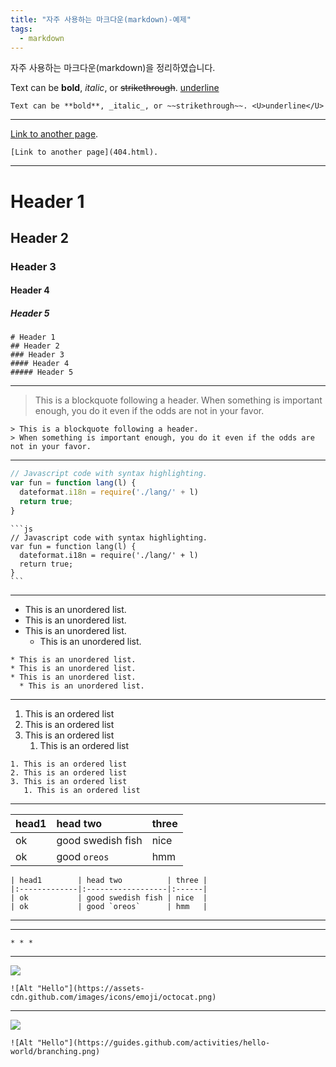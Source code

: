 ```yaml
---
title: "자주 사용하는 마크다운(markdown)-예제"
tags:
  - markdown
---
```

자주 사용하는 마크다운(markdown)을 정리하였습니다.

Text can be **bold**, _italic_, or ~~strikethrough~~. <U>underline</U>
~~~
Text can be **bold**, _italic_, or ~~strikethrough~~. <U>underline</U>
~~~

--------

[Link to another page](404.html).
~~~
[Link to another page](404.html).
~~~

--------

# Header 1
## Header 2
### Header 3
#### Header 4
##### Header 5

~~~
# Header 1
## Header 2
### Header 3
#### Header 4
##### Header 5
~~~

--------

> This is a blockquote following a header.
> When something is important enough, you do it even if the odds are not in your favor.

~~~
> This is a blockquote following a header.
> When something is important enough, you do it even if the odds are not in your favor.
~~~

--------

```js
// Javascript code with syntax highlighting.
var fun = function lang(l) {
  dateformat.i18n = require('./lang/' + l)
  return true;
}
```

~~~
```js
// Javascript code with syntax highlighting.
var fun = function lang(l) {
  dateformat.i18n = require('./lang/' + l)
  return true;
}
```
~~~

--------

* This is an unordered list.
* This is an unordered list.
* This is an unordered list.
  * This is an unordered list.

~~~
* This is an unordered list.
* This is an unordered list.
* This is an unordered list.
  * This is an unordered list.
~~~

--------

1. This is an ordered list
2. This is an ordered list
3. This is an ordered list
   1. This is an ordered list

~~~
1. This is an ordered list
2. This is an ordered list
3. This is an ordered list
   1. This is an ordered list
~~~

--------

| head1        | head two          | three |
|:-------------|:------------------|:------|
| ok           | good swedish fish | nice  |
| ok           | good `oreos`      | hmm   |

~~~
| head1        | head two          | three |
|:-------------|:------------------|:------|
| ok           | good swedish fish | nice  |
| ok           | good `oreos`      | hmm   |
~~~

--------

* * *

~~~
* * *
~~~

--------

![](https://assets-cdn.github.com/images/icons/emoji/octocat.png)

~~~
![Alt "Hello"](https://assets-cdn.github.com/images/icons/emoji/octocat.png)
~~~

--------

![](https://guides.github.com/activities/hello-world/branching.png)

~~~
![Alt "Hello"](https://guides.github.com/activities/hello-world/branching.png)
~~~